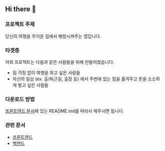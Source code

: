 ## Hi there 👋

### 프로젝트 주제
당신의 여행을 무거운 짐에서 해방시켜주는 앱입니다.

### 타겟층
저희 프로젝트는 다음과 같은 사람들을 위해 만들어졌습니다.
* 짐 걱정 없이 여행을 하고 싶은 사람들
* 자신의 일상 (ex. 출/퇴근길, 출장 등) 에서 주변에 있는 짐을 옮겨주고 돈을 소소하게 벌고 싶은 사람들

### 다운로드 방법
[프론트엔드 문서](https://github.com/carrier-sherpa/Sherpa_Front-End)에 있는 README.md를 따라서 해주시면 됩니다.

### 관련 문서
* [프론트엔드](https://github.com/carrier-sherpa/Sherpa_Front-End)
* [백엔드](https://github.com/carrier-sherpa/Sherpa)



<!--

**Here are some ideas to get you started:**

🙋‍♀️ A short introduction - what is your organization all about?
🌈 Contribution guidelines - how can the community get involved?
👩‍💻 Useful resources - where can the community find your docs? Is there anything else the community should know?
🍿 Fun facts - what does your team eat for breakfast?
🧙 Remember, you can do mighty things with the power of [Markdown](https://docs.github.com/github/writing-on-github/getting-started-with-writing-and-formatting-on-github/basic-writing-and-formatting-syntax)
-->
